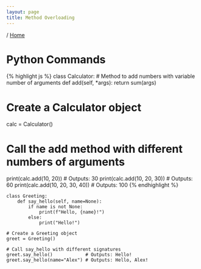 ```yaml
---
layout: page
title: Method Overloading
---
```


/ [Home](index.md)

# Python Commands


{% highlight js %}
class Calculator:
    # Method to add numbers with variable number of arguments
    def add(self, *args):
        return sum(args)

# Create a Calculator object
calc = Calculator()

# Call the add method with different numbers of arguments
print(calc.add(10, 20))          # Outputs: 30
print(calc.add(10, 20, 30))      # Outputs: 60
print(calc.add(10, 20, 30, 40))  # Outputs: 100
{% endhighlight %}


```
class Greeting:
    def say_hello(self, name=None):
        if name is not None:
            print(f"Hello, {name}!")
        else:
            print("Hello!")

# Create a Greeting object
greet = Greeting()

# Call say_hello with different signatures
greet.say_hello()            # Outputs: Hello!
greet.say_hello(name="Alex") # Outputs: Hello, Alex!
```


